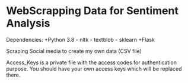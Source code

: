 # WebScrapping Data for Sentiment Analysis

Dependencies:
    +Python 3.8
        - nltk
        - textblob
        - sklearn
    +Flask
    
Scraping Social media to create my own data (CSV file)

Access_Keys is a private file with the access codes for authentication purpose.
You should have your own access keys which will be replaced there.
